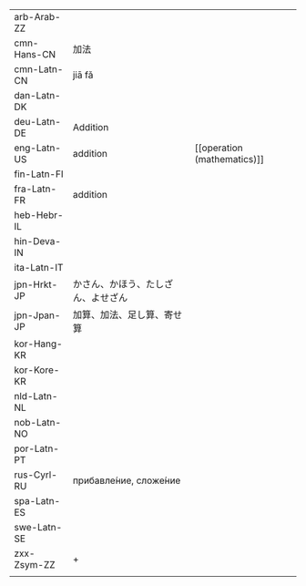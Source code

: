 | | | |
|-|-|-|
| arb-Arab-ZZ |  |  |
| cmn-Hans-CN | 加法 |  |
| cmn-Latn-CN | jiā fǎ |  |
| dan-Latn-DK |  |  |
| deu-Latn-DE | Addition |  |
| eng-Latn-US | addition | [[operation (mathematics)]] |
| fin-Latn-FI |  |  |
| fra-Latn-FR | addition |  |
| heb-Hebr-IL |  |  |
| hin-Deva-IN |  |  |
| ita-Latn-IT |  |  |
| jpn-Hrkt-JP | かさん、かほう、たしざん、よせざん |  |
| jpn-Jpan-JP | 加算、加法、足し算、寄せ算 |  |
| kor-Hang-KR |  |  |
| kor-Kore-KR |  |  |
| nld-Latn-NL |  |  |
| nob-Latn-NO |  |  |
| por-Latn-PT |  |  |
| rus-Cyrl-RU | прибавле́ние, сложе́ние |  |
| spa-Latn-ES |  |  |
| swe-Latn-SE |  |  |
| zxx-Zsym-ZZ | + |  |
|  |  |  |